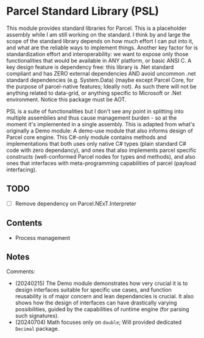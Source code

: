 # Parcel Standard Library (PSL)

This module provides standard libraries for Parcel. This is a placeholder assembly while I am still working on the standard. I think by and large the scope of the standard library depends on how much effort I can put into it, and what are the reliable ways to implement things. Another key factor for is standardization effort and interoperability: we want to expose only those functionalities that would be available in ANY platform, or basic ANSI C. A key design feature is dependency free: this library is .Net standard compliant and has ZERO external dependencies AND avoid uncommon .net standard dependencies (e.g. System.Data) (maybe except Parcel Core, for the purpose of parcel-native features; Ideally not). As such there will not be anything related to data-grid, or anything specific to Microsoft or .Net environment. Notice this package must be AOT.

PSL is a suite of functionalities but I don't see any point in splitting into multiple assemblies and thus cause management burden - so at the moment it's implemented in a single assembly. This is adapted from what's originally a Demo module: A demo-use module that also informs design of Parcel core engine. This C#-only module contains methods and implementations that both uses only native C# types (plain standard C# code with zero dependancy), and ones that also implements parcel specific constructs (well-conformed Parcel nodes for types and methods), and also ones that interfaces with meta-programming capabilities of parcel (payload interfacing).

## TODO

- [ ] Remove dependency on Parcel.NExT.Interpreter

## Contents

<!-- Put contents here instead of on the wiki for key reference -->

* Process management

## Notes

Comments:

* (20240215) The Demo module demonstrates how very crucial it is to design interfaces suitable for specific use cases, and function reusability is of major concern and lean dependancies is crucial. It also shows how the design of interfaces can have drastically varying possibilities, guided by the capabilities of runtime engine (for parsing such signatures).
* (20240704) Math focuses only on `double`; Will provided dedicated `Decimal` package.